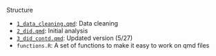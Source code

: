Structure
- [`1_data_cleaning.qmd`](https://hirkame.github.io/SEJ/1_data_cleaning): Data cleaning
- [`2_did.qmd`](https://hirkame.github.io/SEJ/2_did): Initial analysis
- [`3_did_contd.qmd`](https://hirkame.github.io/SEJ/3_did_contd): Updated version (5/27)
- `functions.R`: A set of functions to make it easy to work on qmd files
